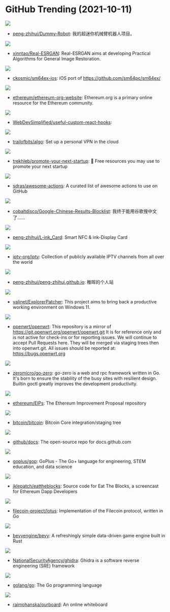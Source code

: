 # GitHub Trending (2021-10-11)

![](https://img.shields.io/badge/none-New%20432-green?style=flat-square&logo=appveyor)
- [peng-zhihui/Dummy-Robot](https://github.com/peng-zhihui/Dummy-Robot): 我的超迷你机械臂机器人项目。

![](https://img.shields.io/badge/Python-New%20361-green?style=flat-square&logo=appveyor)
- [xinntao/Real-ESRGAN](https://github.com/xinntao/Real-ESRGAN): Real-ESRGAN aims at developing Practical Algorithms for General Image Restoration.

![](https://img.shields.io/badge/C-New%2021-green?style=flat-square&logo=appveyor)
- [ckosmic/sm64ex-ios](https://github.com/ckosmic/sm64ex-ios): iOS port of https://github.com/sm64pc/sm64ex/

![](https://img.shields.io/badge/JavaScript-New%204-green?style=flat-square&logo=appveyor)
- [ethereum/ethereum-org-website](https://github.com/ethereum/ethereum-org-website): Ethereum.org is a primary online resource for the Ethereum community.

![](https://img.shields.io/badge/JavaScript-New%2017-green?style=flat-square&logo=appveyor)
- [WebDevSimplified/useful-custom-react-hooks](https://github.com/WebDevSimplified/useful-custom-react-hooks): 

![](https://img.shields.io/badge/Python-New%20343-green?style=flat-square&logo=appveyor)
- [trailofbits/algo](https://github.com/trailofbits/algo): Set up a personal VPN in the cloud

![](https://img.shields.io/badge/none-New%2079-green?style=flat-square&logo=appveyor)
- [trekhleb/promote-your-next-startup](https://github.com/trekhleb/promote-your-next-startup): 🚀 Free resources you may use to promote your next startup

![](https://img.shields.io/badge/none-New%20257-green?style=flat-square&logo=appveyor)
- [sdras/awesome-actions](https://github.com/sdras/awesome-actions): A curated list of awesome actions to use on GitHub

![](https://img.shields.io/badge/none-New%20263-green?style=flat-square&logo=appveyor)
- [cobaltdisco/Google-Chinese-Results-Blocklist](https://github.com/cobaltdisco/Google-Chinese-Results-Blocklist): 我终于能用谷歌搜中文了……

![](https://img.shields.io/badge/C-New%2023-green?style=flat-square&logo=appveyor)
- [peng-zhihui/L-ink_Card](https://github.com/peng-zhihui/L-ink_Card): Smart NFC & ink-Display Card

![](https://img.shields.io/badge/JavaScript-New%2093-green?style=flat-square&logo=appveyor)
- [iptv-org/iptv](https://github.com/iptv-org/iptv): Collection of publicly available IPTV channels from all over the world

![](https://img.shields.io/badge/HTML-New%2019-green?style=flat-square&logo=appveyor)
- [peng-zhihui/peng-zhihui.github.io](https://github.com/peng-zhihui/peng-zhihui.github.io): 稚晖的个人站

![](https://img.shields.io/badge/C-New%2077-green?style=flat-square&logo=appveyor)
- [valinet/ExplorerPatcher](https://github.com/valinet/ExplorerPatcher): This project aims to bring back a productive working environment on Windows 11.

![](https://img.shields.io/badge/C-New%209-green?style=flat-square&logo=appveyor)
- [openwrt/openwrt](https://github.com/openwrt/openwrt): This repository is a mirror of https://git.openwrt.org/openwrt/openwrt.git It is for reference only and is not active for check-ins or for reporting issues. We will continue to accept Pull Requests here. They will be merged via staging trees then into openwrt.git. All issues should be reported at: https://bugs.openwrt.org

![](https://img.shields.io/badge/Go-New%2033-green?style=flat-square&logo=appveyor)
- [zeromicro/go-zero](https://github.com/zeromicro/go-zero): go-zero is a web and rpc framework written in Go. It's born to ensure the stability of the busy sites with resilient design. Builtin goctl greatly improves the development productivity.

![](https://img.shields.io/badge/Solidity-New%207-green?style=flat-square&logo=appveyor)
- [ethereum/EIPs](https://github.com/ethereum/EIPs): The Ethereum Improvement Proposal repository

![](https://img.shields.io/badge/C%2B%2B-New%2061-green?style=flat-square&logo=appveyor)
- [bitcoin/bitcoin](https://github.com/bitcoin/bitcoin): Bitcoin Core integration/staging tree

![](https://img.shields.io/badge/JavaScript-New%2013-green?style=flat-square&logo=appveyor)
- [github/docs](https://github.com/github/docs): The open-source repo for docs.github.com

![](https://img.shields.io/badge/Go-New%2038-green?style=flat-square&logo=appveyor)
- [goplus/gop](https://github.com/goplus/gop): GoPlus - The Go+ language for engineering, STEM education, and data science

![](https://img.shields.io/badge/JavaScript-New%205-green?style=flat-square&logo=appveyor)
- [jklepatch/eattheblocks](https://github.com/jklepatch/eattheblocks): Source code for Eat The Blocks, a screencast for Ethereum Dapp Developers

![](https://img.shields.io/badge/Go-New%201-green?style=flat-square&logo=appveyor)
- [filecoin-project/lotus](https://github.com/filecoin-project/lotus): Implementation of the Filecoin protocol, written in Go

![](https://img.shields.io/badge/Rust-New%2022-green?style=flat-square&logo=appveyor)
- [bevyengine/bevy](https://github.com/bevyengine/bevy): A refreshingly simple data-driven game engine built in Rust

![](https://img.shields.io/badge/Java-New%208-green?style=flat-square&logo=appveyor)
- [NationalSecurityAgency/ghidra](https://github.com/NationalSecurityAgency/ghidra): Ghidra is a software reverse engineering (SRE) framework

![](https://img.shields.io/badge/Go-New%2052-green?style=flat-square&logo=appveyor)
- [golang/go](https://github.com/golang/go): The Go programming language

![](https://img.shields.io/badge/TypeScript-New%2011-green?style=flat-square&logo=appveyor)
- [raimohanska/ourboard](https://github.com/raimohanska/ourboard): An online whiteboard


